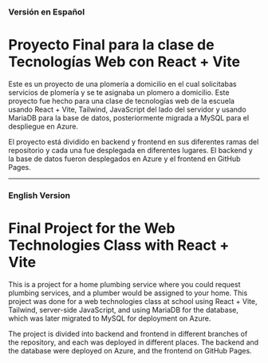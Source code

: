 ### Versión en Español

# Proyecto Final para la clase de Tecnologías Web con React + Vite

Este es un proyecto de una plomería a domicilio en el cual solicitabas servicios de plomería y se te asignaba un plomero a domicilio. 
Este proyecto fue hecho para una clase de tecnologías web de la escuela usando React + Vite, Tailwind, JavaScript del lado del servidor y usando MariaDB para la base de datos, posteriormente migrada a MySQL para el despliegue en Azure. 

El proyecto está dividido en backend y frontend en sus diferentes ramas del repositorio y cada una fue desplegada en diferentes lugares. El backend y la base de datos fueron desplegados en Azure y el frontend en GitHub Pages.

---

### English Version

# Final Project for the Web Technologies Class with React + Vite

This is a project for a home plumbing service where you could request plumbing services, and a plumber would be assigned to your home. This project was done for a web technologies class at school using React + Vite, Tailwind, server-side JavaScript, and using MariaDB for the database, which was later migrated to MySQL for deployment on Azure.

The project is divided into backend and frontend in different branches of the repository, and each was deployed in different places. The backend and the database were deployed on Azure, and the frontend on GitHub Pages.
